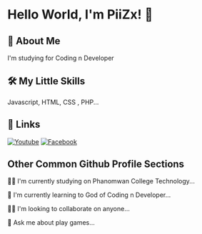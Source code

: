
# Hello World, I'm PiiZx! 👋


## 🚀 About Me
I'm studying for Coding n Developer


## 🛠 My Little Skills
Javascript, HTML, CSS , PHP...


## 🔗 Links
[![Youtube](https://img.shields.io/badge/youtube-DD2C00)](https://www.youtube.com/channel/UCQy0q6cQP-a7shSa_Gzzljg)
[![Facebook](https://img.shields.io/badge/facebook-2979FF)](https://web.facebook.com/profile.php?id=100071729918380)


## Other Common Github Profile Sections
👩‍💻 I'm currently studying on Phanomwan College Technology...

🧠 I'm currently learning to God of Coding n Developer...

👯‍♀️ I'm looking to collaborate on anyone...

💬 Ask me about play games...
